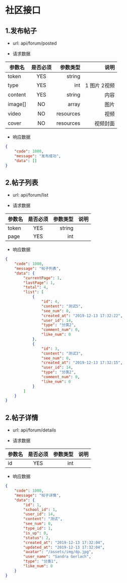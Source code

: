 # 社区接口

## 1.发布帖子
-  url: api/forum/posted

-  请求数据

| 参数名   | 是否必须     | 参数类型  | 说明         |
| -------- | :----------: | -----:    | -----:       |
| token    | YES          | string    |              |
| type     | YES          | int       | 1 图片 2视频 |
| content  | YES          | string    | 内容         |
| image[]  | NO           | array     | 图片         |
| video    | NO           | resources | 视频         |
| cover    | NO           | resources | 视频封面     |

- 响应数据
``` json
{
    "code": 1000,
    "message": "发布成功",
    "data": []
}
```

## 2.帖子列表
-  url: api/forum/list

-  请求数据

| 参数名   | 是否必须     | 参数类型 | 说明   |
| -------- | :----------: | -----: | -----: |
| token    | YES          | string |        |
| page     | YES          | int    |        |

- 响应数据
``` json
{
    "code": 1000,
    "message": "帖子列表",
    "data": {
        "currentPage": 1,
        "lastPage": 1,
        "total": 4,
        "list": [
            {
                "id": 4,
                "content": "测试5",
                "see_num": 0,
                "created_at": "2019-12-13 17:32:22",
                "user_id": 14,
                "type": "分类2",
                "comment_num": 0,
                "like_num": 0
            },
            {
                "id": 3,
                "content": "测试3",
                "see_num": 0,
                "created_at": "2019-12-13 17:32:15",
                "user_id": 14,
                "type": "分类2",
                "comment_num": 0,
                "like_num": 0
            }
        ]
    }
}
```


## 2.帖子详情
-  url: api/forum/details

-  请求数据

| 参数名   | 是否必须     | 参数类型 | 说明   |
| -------- | :----------: | -----: | -----: |
| id       | YES          | int |        |

- 响应数据
``` json
{
    "code": 1000,
    "message": "帖子详情",
    "data": {
        "id": 1,
        "school_id": 1,
        "user_id": 14,
        "content": "测试",
        "see_num": 0,
        "type_id": 1,
        "is_up": 0,
        "status": 2,
        "created_at": "2019-12-13 17:32:04",
        "updated_at": "2019-12-13 17:32:04",
        "avatar": "/assets/img/dp.jpg",
        "user_name": "Sandra Gerlach",
        "type": "分类1",
        "like_num": 0
    }
}
```



